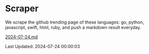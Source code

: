 # Scraper

We scrape the github trending page of these languages: go, python, javascript, swift, html, ruby, and push a markdown result everyday.

[2024-07-24.md](https://github.com/henson/Scraper/blob/master/2024-07-24.md)

Last Updated: 2024-07-24 00:00:03